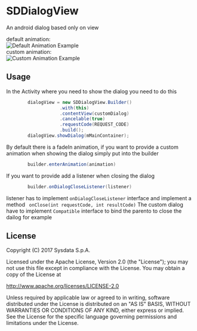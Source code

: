 # SDDialogView
An android dialog based only on view

default animation:<br />
![Default Animation Example](https://github.com/SysdataSpA/SDDialogView/blob/feature/minor_updates/default_animation.gif)<br />
custom animation: <br />
![Custom Animation Example](https://github.com/SysdataSpA/SDDialogView/blob/feature/minor_updates/custom_animation.gif)

## Usage
In the Activity where you need to show the dialog you need to do this

```java
        dialogView = new SDDialogView.Builder()
                    .with(this)
                    .contentView(customDialog)
                    .cancelable(true)
                    .requestCode(REQUEST_CODE)
                    .build();
        dialogView.showDialog(mMainContainer);
```
By default there is a fadeIn animation, if you want to provide a custom animation when showing the dialog simply put into the builder
```java
        builder.enterAnimation(animation)
```
If you want to provide add a listener when closing the dialog
```java
        builder.onDialogCloseListener(listener)
```
listener has to implement ``` onDialogCloseListener ``` interface and implement a method ``` onClose(int requestCode, int resultCode)```
The custom dialog have to implement ``` Compatible ``` interface to bind the parento to close the dailog for example

## License
Copyright (C) 2017 Sysdata S.p.A.

Licensed under the Apache License, Version 2.0 (the "License");
you may not use this file except in compliance with the License.
You may obtain a copy of the License at

   http://www.apache.org/licenses/LICENSE-2.0

Unless required by applicable law or agreed to in writing, software
distributed under the License is distributed on an "AS IS" BASIS,
WITHOUT WARRANTIES OR CONDITIONS OF ANY KIND, either express or implied.
See the License for the specific language governing permissions and
limitations under the License.
